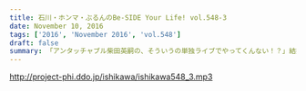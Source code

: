 ```yaml
---
title: 石川・ホンマ・ぶるんのBe-SIDE Your Life! vol.548-3
date: November 10, 2016
tags: ['2016', 'November 2016', 'vol.548']
draft: false
summary: 「アンタッチャブル柴田英嗣の、そういうの単独ライブでやってくんない！？」結婚式の二次会問題。SAITO
---
```


http://project-phi.ddo.jp/ishikawa/ishikawa548_3.mp3
